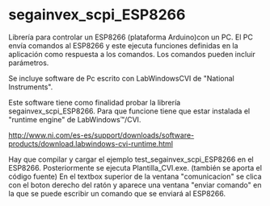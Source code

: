# segainvex_scpi_ESP8266

Librería para controlar un ESP8266 (plataforma Arduino)con un PC.
El PC envía comandos al ESP8266 y este ejecuta funciones definidas en la 
aplicación como respuesta a los comandos. Los comandos pueden incluir 
parámetros. 

Se incluye software de Pc escrito con LabWindowsCVI de "National Instruments".

Este software tiene como finalidad probar la librería segainvex_scpi_ESP8266.
Para que funcione tiene que estar instalada el "runtime engine" de LabWindows™/CVI. 

http://www.ni.com/es-es/support/downloads/software-products/download.labwindows-cvi-runtime.html

Hay que compilar y cargar el ejemplo test_segainvex_scpi_ESP8266 en el ESP8266.
Posteriormente se ejecuta Plantilla_CVI.exe. (también se aporta el código fuente)
En el textbox superior de la ventana "comunicacion" se clica con el boton derecho
del ratón y aparece una ventana "enviar comando" en la que se puede escribir un
comando que se enviará al ESP8266.

